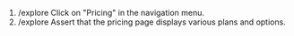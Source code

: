 1. /explore Click on "Pricing" in the navigation menu.
2. /explore Assert that the pricing page displays various plans and options.